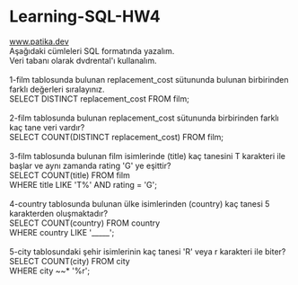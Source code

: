# Learning-SQL-HW4
www.patika.dev \
Aşağıdaki cümleleri SQL formatında yazalım.\
Veri tabanı olarak dvdrental'ı kullanalım.\
\
1-film tablosunda bulunan replacement_cost sütununda bulunan birbirinden farklı değerleri sıralayınız.\
SELECT DISTINCT replacement_cost FROM film;\
\
2-film tablosunda bulunan replacement_cost sütununda birbirinden farklı kaç tane veri vardır?\
SELECT COUNT(DISTINCT replacement_cost) FROM film;\
\
3-film tablosunda bulunan film isimlerinde (title) kaç tanesini T karakteri ile başlar ve aynı zamanda rating 'G' ye eşittir?\
SELECT COUNT(title) FROM film\
WHERE title LIKE 'T%' AND rating = 'G';\
\
4-country tablosunda bulunan ülke isimlerinden (country) kaç tanesi 5 karakterden oluşmaktadır?\
SELECT COUNT(country) FROM country\
WHERE country LIKE '_____';\
\
5-city tablosundaki şehir isimlerinin kaç tanesi 'R' veya r karakteri ile biter?\
SELECT COUNT(city) FROM city\
WHERE city ~~* '%r';
